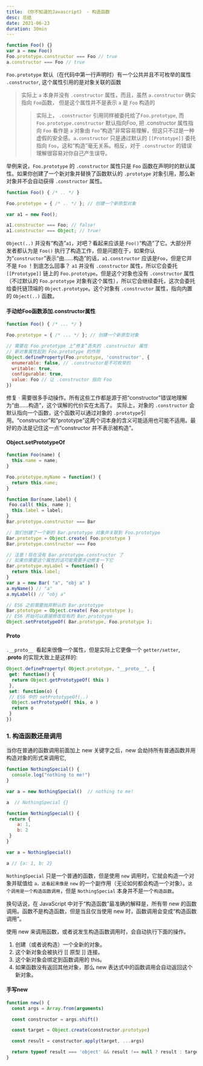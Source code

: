 ```yaml
---
title: 《你不知道的Javascript》 - 构造函数
desc: 总结
date: 2021-06-23
duration: 30min
---
```


```js
function Foo() {}
var a = new Foo()
Foo.prototype.constructor === Foo // true
a.constructor === Foo // true
```

`Foo.prototype` 默认（在代码中第一行声明时）有一个公共并且不可枚举的属性 `.constructor`, 这个属性引用的是对象关联的函数

> 实际上 `a` 本身并没有 `.constructor` 属性，而且，虽然 `a.constructor` 确实指向 `Foo`函数， 但是这个属性并不是表示 `a` 是 `Foo` 构造的
>> 实际上， `.constructor` 引用同样被委托给了`Foo.prototype`, 而 `Foo.prototype.constructor` 默认指向Foo, 把 .constructor 属性指向 `Foo` 看作是 `a` 对象由 `Foo`“构造”非常容易理解，但这只不过是一种虚假的安全感。`a.constructor` 只是通过默认的 `[[Prototype]]` 委托指向 `Foo`，这和“构造”毫无关系。相反，对于 `.constructor` 的错误理解很容易对你自己产生误导。

举例来说，`Foo.prototype` 的 `.constructor` 属性只是 `Foo` 函数在声明时的默认属性。如果你创建了一个新对象并替换了函数默认的 `.prototype` 对象引用，那么新对象并不会自动获得 `.constructor` 属性。

```js 
function Foo() { /* .. */ }

Foo.prototype = { /* .. */ }; // 创建一个新原型对象

var a1 = new Foo();

a1.constructor === Foo; // false! 
a1.constructor === Object; // true!
```
`Object(..)` 并没有“构造”`a1`，对吧？看起来应该是 `Foo()`“构造”了它。大部分开发者都认为是 `Foo()` 执行了构造工作，但是问题在于，如果你认为“`constructor`”表示“由……构造”的话，`a1.constructor` 应该是`Foo`，但是它并不是 `Foo` ！到底怎么回事？ `a1` 并没有 `.constructor` 属性，所以它会委托 `[[Prototype]]` 链上的 `Foo.prototype`。但是这个对象也没有 `.constructor` 属性（不过默认的 `Foo.prototype` 对象有这个属性），所以它会继续委托，这次会委托给委托链顶端的 `Object.prototype`。这个对象有 `.constructor` 属性，指向内置的 `Object(..)` 函数。

#### 手动给Foo函数添加.constructor属性
```js 
function Foo() { /* ... */ }

Foo.prototype = { /* ... */ }; // 创建一个新原型对象

// 需要在 Foo.prototype 上“修复”丢失的 .constructor 属性
// 新对象属性起到 Foo.prototype 的作用
Object.defineProperty(Foo.prototype, 'constructor', {
  enumerable: false, // .constructor是不可枚举的
  writable: true,
  configurable: true,
  value: Foo // 让 .constructor 指向 Foo
})
```
修复 · 需要很多手动操作。所有这些工作都是源于把“constructor”错误地理解为“由……构造”，这个误解的代价实在太高了。
实际上，对象的 `.constructor` 会默认指向一个函数，这个函数可以通过对象的 `.prototype`引用。“constructor”和“prototype”这两个词本身的含义可能适用也可能不适用。最好的办法是记住这一点“constructor 并不表示被构造”。

#### Object.setPrototypeOf
```js
function Foo(name) { 
  this.name = name;
}

Foo.prototype.myName = function() { 
  return this.name;
}

function Bar(name,label) { 
 Foo.call( this, name ); 
  this.label = label;
}
Bar.prototype.constructor === Bar

// 我们创建了一个新的 Bar.prototype 对象并关联到 Foo.prototype
Bar.prototype = Object.create( Foo.prototype )
Bar.prototype.constructor === Foo

// 注意！现在没有 Bar.prototype.constructor 了
// 如果你需要这个属性的话可能需要手动修复一下它
Bar.prototype.myLabel = function() { 
  return this.label;
}
var a = new Bar( "a", "obj a" )
a.myName() // "a" 
a.myLabel() // "obj a"
```
```js
// ES6 之前需要抛弃默认的 Bar.prototype
Bar.ptototype = Object.create( Foo.prototype );
// ES6 开始可以直接修改现有的 Bar.prototype
Object.setPrototypeOf( Bar.prototype, Foo.prototype );
```

#### __Proto__
`.__proto__ `看起来很像一个属性，但是实际上它更像一个 `getter/setter`, .__proto__ 的实现大致上是这样的:
```js 
Object.defineProperty( Object.prototype, "__proto__", {
 get: function() {
  return Object.getPrototypeOf( this )
 },
 set: function(o) {
 // ES6 中的 setPrototypeOf(..)
  Object.setPrototypeOf( this, o )
  return o
 } 
})
```

### 1. 构造函数还是调用
当你在普通的函数调用前面加上 new 关键字之后，new 会劫持所有普通函数并用构造对象的形式来调用它,

```js 
function NothingSpecial() {
  console.log("nothing to me!")
}

var a = new NothingSpecial()  // nothing to me!

a  // NothingSpecial {}
```

```js 
function NothingSpecial() {
 return {
    a: 1,
    b: 2
 }
}

var a = NothingSpecial()

a // {a: 1, b: 2}
```
`NothingSpecial` 只是一个普通的函数，但是使用 `new` 调用时，它就会构造一个对象并赋值给 `a，这看起来像是` `new` 的一个副作用（无论如何都会构造一个对象）。`这个调用是一个构造函数调用`，但是 `NothingSpecial` 本身并不是一个`构造函数`。

换句话说，在 JavaScript 中对于“构造函数”最准确的解释是，所有带 new 的函数调用。函数不是构造函数，但是当且仅当使用 new 时，函数调用会变成“构造函数调用”。

使用 new 来调用函数，或者说发生构造函数调用时，会自动执行下面的操作。
1. 创建（或者说构造）一个全新的对象。
2. 这个新对象会被执行 [[ 原型 ]] 连接。
3. 这个新对象会绑定到函数调用的 this。
4. 如果函数没有返回其他对象，那么 new 表达式中的函数调用会自动返回这个新对象。  

#### 手写new
```js
function new() {
  const args = Array.from(arguments)

  const constructor = args.shift()

  const target = Object.create(constructor.prototype)

  const result = constructor.apply(target, ...args)

  return typeof result === 'object' && result !== null ? result : target;
}
```
